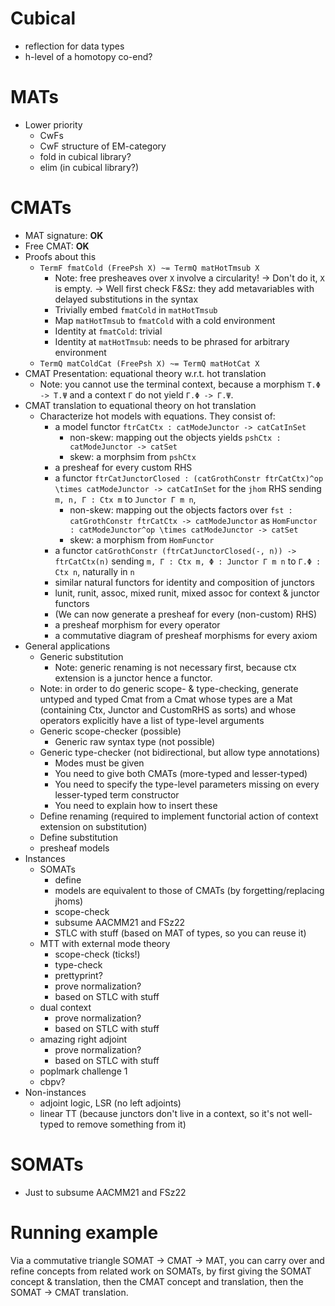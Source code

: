 # Cubical
- reflection for data types
- h-level of a homotopy co-end?

# MATs
- Lower priority
  - CwFs
  - CwF structure of EM-category
  - fold in cubical library?
  - elim (in cubical library?)

# CMATs
- MAT signature: **OK**
- Free CMAT: **OK**
- Proofs about this
  - `TermF fmatCold (FreePsh X) ~= TermQ matHotTmsub X`
    - Note: free presheaves over `X` involve a circularity!
      -> Don't do it, `X` is empty.
      -> Well first check F&Sz: they add metavariables with delayed substitutions in the syntax
    - Trivially embed `fmatCold` in `matHotTmsub`
    - Map `matHotTmsub` to `fmatCold` with a cold environment
    - Identity at `fmatCold`: trivial
    - Identity at `matHotTmsub`: needs to be phrased for arbitrary environment
  - `TermQ matColdCat (FreePsh X) ~= TermQ matHotCat X`
- CMAT Presentation: equational theory w.r.t. hot translation
  - Note: you cannot use the terminal context, because a morphism `T.Φ -> T.Ψ` and a context `Γ` do not yield `Γ.Φ -> Γ.Ψ`.
- CMAT translation to equational theory on hot translation
  - Characterize hot models with equations. They consist of:
    - a model functor `ftrCatCtx : catModeJunctor -> catCatInSet`
      - non-skew: mapping out the objects yields `pshCtx : catModeJunctor -> catSet`
      - skew: a morphsim from `pshCtx`
    - a presheaf for every custom RHS
    - a functor `ftrCatJunctorClosed : (catGrothConstr ftrCatCtx)^op \times catModeJunctor -> catCatInSet` for the `jhom` RHS sending `m, n, Γ : Ctx m` to `Junctor Γ m n`,
      - non-skew: mapping out the objects factors over `fst : catGrothConstr ftrCatCtx -> catModeJunctor` as
        `HomFunctor : catModeJunctor^op \times catModeJunctor -> catSet`
      - skew: a morphism from `HomFunctor`
    - a functor `catGrothConstr (ftrCatJunctorClosed(-, n)) -> ftrCatCtx(n)` sending `m, Γ : Ctx m, Φ : Junctor Γ m n` to `Γ.Φ : Ctx n`,
      naturally in `n`
    - similar natural functors for identity and composition of junctors
    - lunit, runit, assoc, mixed runit, mixed assoc for context & junctor functors
    - (We can now generate a presheaf for every (non-custom) RHS)
    - a presheaf morphism for every operator
    - a commutative diagram of presheaf morphisms for every axiom
- General applications
  - Generic substitution
    - Note: generic renaming is not necessary first, because ctx extension is a junctor hence a functor.
  - Note: in order to do generic scope- & type-checking, generate untyped and typed Cmat from a Cmat whose types are a Mat (containing Ctx, Junctor and CustomRHS as sorts) and whose operators explicitly have a list of type-level arguments
  - Generic scope-checker (possible)
    - Generic raw syntax type (not possible)
  - Generic type-checker (not bidirectional, but allow type annotations)
    - Modes must be given
    - You need to give both CMATs (more-typed and lesser-typed)
    - You need to specify the type-level parameters missing on every lesser-typed term constructor
    - You need to explain how to insert these
  - Define renaming (required to implement functorial action of context extension on substitution)
  - Define substitution
  - presheaf models
- Instances
  - SOMATs
    - define
    - models are equivalent to those of CMATs (by forgetting/replacing jhoms)
    - scope-check
    - subsume AACMM21 and FSz22
    - STLC with stuff (based on MAT of types, so you can reuse it)
  - MTT with external mode theory
    - scope-check (ticks!)
    - type-check
    - prettyprint?
    - prove normalization?
    - based on STLC with stuff
  - dual context
    - prove normalization?
    - based on STLC with stuff
  - amazing right adjoint
    - prove normalization?
    - based on STLC with stuff
  - poplmark challenge 1
  - cbpv?
- Non-instances
  - adjoint logic, LSR (no left adjoints)
  - linear TT (because junctors don't live in a context, so it's not well-typed to remove something from it)

# SOMATs

- Just to subsume AACMM21 and FSz22

# Running example

Via a commutative triangle SOMAT -> CMAT -> MAT, you can carry over and refine concepts from related work on SOMATs, by first giving the SOMAT concept & translation, then the CMAT concept and translation, then the SOMAT -> CMAT translation.
